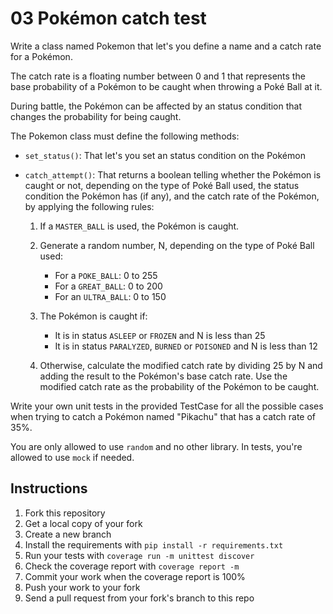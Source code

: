 # 03 Pokémon catch test

Write a class named Pokemon that let's you define a name and a catch rate for a Pokémon.

The catch rate is a floating number between 0 and 1 that represents the base probability of a Pokémon to be caught when throwing a Poké Ball at it.

During battle, the Pokémon can be affected by an status condition that changes the probability for being caught.

The Pokemon class must define the following methods:

* `set_status()`: That let's you set an status condition on the Pokémon

* `catch_attempt()`: That returns a boolean telling whether the Pokémon is caught or not, depending on the type of Poké Ball used, the status condition the Pokémon has (if any), and the catch rate of the Pokémon, by applying the following rules:

    1. If a `MASTER_BALL` is used, the Pokémon is caught.

    2. Generate a random number, N, depending on the type of Poké Ball used:
        * For a `POKE_BALL`: 0 to 255
        * For a `GREAT_BALL`: 0 to 200
        * For an `ULTRA_BALL`: 0 to 150

    3. The Pokémon is caught if:
        * It is in status `ASLEEP` or `FROZEN` and N is less than 25
        * It is in status `PARALYZED`, `BURNED` or `POISONED` and N is less than 12

    4. Otherwise, calculate the modified catch rate by dividing 25 by N and adding the result to the Pokémon's base catch rate. Use the modified catch rate as the  probability of the Pokémon to be caught.

Write your own unit tests in the provided TestCase for all the possible cases when trying to catch a Pokémon named "Pikachu" that has a catch rate of 35%.

You are only allowed to use `random` and no other library. In tests, you're allowed to use `mock` if needed.


## Instructions

1. Fork this repository
2. Get a local copy of your fork
3. Create a new branch
4. Install the requirements with `pip install -r requirements.txt`
5. Run your tests with `coverage run -m unittest discover`
6. Check the coverage report with `coverage report -m`
7. Commit your work when the coverage report is 100%
8. Push your work to your fork
9. Send a pull request from your fork's branch to this repo
